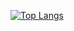 [![Top Langs](https://github-readme-stats.vercel.app/api/top-langs/?username=MarcoPassoni)](https://github.com/MarcoPassoni/stats&layout=donut)

